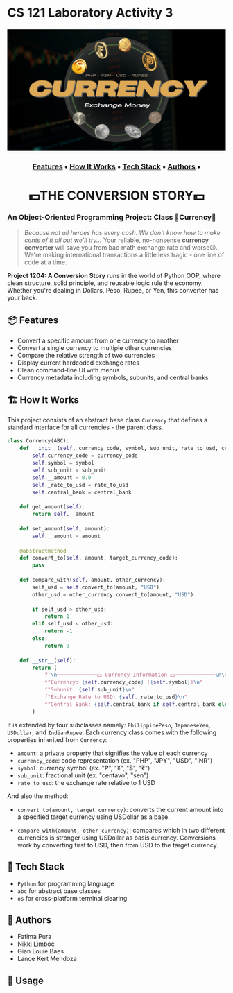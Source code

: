 # CS 121 Laboratory Activity 3
![Currency logo](readme-images/currency(1).jpg)

<h3 align="center">
  <a href="#📦-features">Features</a> •
  <a href="#🏗️-how-it-works">How It Works</a> •
  <a href="#🧠-tech-stack">Tech Stack</a> •
  <a href="#👥-authors">Authors</a> •
</h3>

<h1 align="center">
 💵THE CONVERSION STORY💵
</h1>

### An Object-Oriented Programming Project: Class 💸Currency💸

> *Because not all heroes has every cash. We don't know how to make cents of it all but we'll try...* Your reliable, no-nonsense **currency converter** will save you from bad math exchange rate and worse😩. We're making international transactions a little less tragic - one line of code at a time. 

**Project 1204: A Conversion Story** runs in the world of Python OOP, where clean structure, solid principle, and reusable logic rule the economy. Whether you're dealing in Dollars, Peso, Rupee, or Yen, this converter has your back. 


## 📦 Features

- Convert a specific amount from one currency to another
- Convert a single currency to multiple other currencies
- Compare the relative strength of two currencies
- Display current hardcoded exchange rates
- Clean command-line UI with menus
- Currency metadata including symbols, subunits, and       central banks



## 🏗️ How It Works

This project consists of an abstract base class `Currency` that defines a standard interface for all currencies - the parent class.

```python
class Currency(ABC):
    def __init__(self, currency_code, symbol, sub_unit, rate_to_usd, central_bank):
        self.currency_code = currency_code
        self.symbol = symbol
        self.sub_unit = sub_unit
        self.__amount = 0.0
        self._rate_to_usd = rate_to_usd
        self.central_bank = central_bank
    
    def get_amount(self):
        return self.__amount
    
    def set_amount(self, amount):
        self.__amount = amount

    @abstractmethod
    def convert_to(self, amount, target_currency_code):
        pass

    def compare_with(self, amount, other_currency):
        self_usd = self.convert_to(amount, "USD")
        other_usd = other_currency.convert_to(amount, "USD")

        if self_usd > other_usd:
            return 1
        elif self_usd < other_usd:
            return -1
        else:
            return 0
            
    def __str__(self):
        return (
            f'\n─────────────💵 Currency Information 💵─────────────\n\n'
            f"Currency: {self.currency_code} ({self.symbol})\n"
            f"Subunit: {self.sub_unit}\n"
            f"Exchange Rate to USD: {self._rate_to_usd}\n"
            f"Central Bank: {self.central_bank if self.central_bank else 'N/A'}"
        )
```
It is extended by four subclasses namely: `PhilippinePeso`, `JapaneseYen`, `USDollar`, and `IndianRupee`. Each currency class comes with the following properties inherited from `Currency`:

- `amount`: a private property that signifies the value of each currency
- `currency_code`: code representation (ex. "PHP", "JPY", "USD", "INR")
- `symbol`: currency symbol (ex. "₱", "¥", "$", "₹")
- `sub_unit`: fractional unit (ex. "centavo", "sen")
- `rate_to_usd`: the exchange rate relative to 1 USD

And also the method:

- `convert_to(amount, target_currency)`: converts the current amount into a specified target currency using USDollar as a base.

- `compare_with(amount, other_currency)`: compares which in two different currencies is stronger using USDollar as basis currency.
Conversions work by converting first to USD, then from USD to the target currency.


## 🧠 Tech Stack

- `Python` for programming language
- `abc` for abstract base classes
- `os` for cross-platform terminal clearing


## 👥 Authors
- Fatima Pura
- Nikki Limboc
- Gian Louie Baes
- Lance Kert Mendoza

## 🚀 Usage


